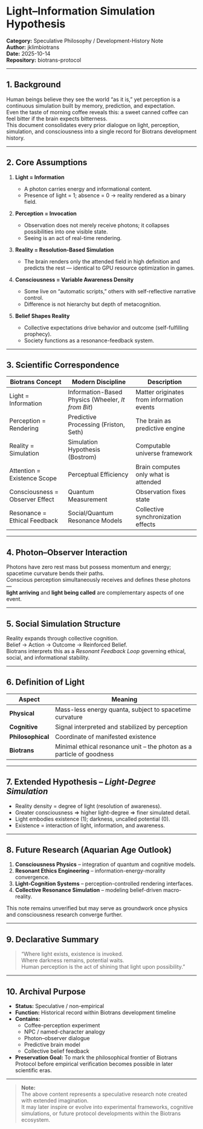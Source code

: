# Light–Information Simulation Hypothesis  
**Category:** Speculative Philosophy / Development-History Note  
**Author:** jklimbiotrans  
**Date:** 2025-10-14  
**Repository:** biotrans-protocol  

---

## 1. Background  

Human beings believe they see the world “as it is,” yet perception is a continuous simulation built by memory, prediction, and expectation.  
Even the taste of morning coffee reveals this: a sweet canned coffee can feel bitter if the brain expects bitterness.  
This document consolidates every prior dialogue on light, perception, simulation, and consciousness into a single record for Biotrans development history.

---

## 2. Core Assumptions  

1. **Light = Information**  
   - A photon carries energy and informational content.  
   - Presence of light = 1; absence = 0 → reality rendered as a binary field.  

2. **Perception = Invocation**  
   - Observation does not merely receive photons; it collapses possibilities into one visible state.  
   - Seeing is an act of real-time rendering.  

3. **Reality = Resolution-Based Simulation**  
   - The brain renders only the attended field in high definition and predicts the rest — identical to GPU resource optimization in games.  

4. **Consciousness = Variable Awareness Density**  
   - Some live on “automatic scripts,” others with self-reflective narrative control.  
   - Difference is not hierarchy but depth of metacognition.  

5. **Belief Shapes Reality**  
   - Collective expectations drive behavior and outcome (self-fulfilling prophecy).  
   - Society functions as a resonance-feedback system.

---

## 3. Scientific Correspondence  

| Biotrans Concept | Modern Discipline | Description |
|------------------|------------------|-------------|
| Light = Information | Information-Based Physics (Wheeler, *It from Bit*) | Matter originates from information events |
| Perception = Rendering | Predictive Processing (Friston, Seth) | The brain as predictive engine |
| Reality = Simulation | Simulation Hypothesis (Bostrom) | Computable universe framework |
| Attention = Existence Scope | Perceptual Efficiency | Brain computes only what is attended |
| Consciousness = Observer Effect | Quantum Measurement | Observation fixes state |
| Resonance = Ethical Feedback | Social/Quantum Resonance Models | Collective synchronization effects |

---

## 4. Photon–Observer Interaction  

Photons have zero rest mass but possess momentum and energy; spacetime curvature bends their paths.  
Conscious perception simultaneously receives and defines these photons —  
**light arriving** and **light being called** are complementary aspects of one event.

---

## 5. Social Simulation Structure  

Reality expands through collective cognition.  
Belief → Action → Outcome → Reinforced Belief.  
Biotrans interprets this as a *Resonant Feedback Loop* governing ethical, social, and informational stability.

---

## 6. Definition of Light  

| Aspect | Meaning |
|--------|----------|
| **Physical** | Mass-less energy quanta, subject to spacetime curvature |
| **Cognitive** | Signal interpreted and stabilized by perception |
| **Philosophical** | Coordinate of manifested existence |
| **Biotrans** | Minimal ethical resonance unit – the photon as a particle of goodness |

---

## 7. Extended Hypothesis – *Light-Degree Simulation*  

- Reality density = degree of light (resolution of awareness).  
- Greater consciousness ⇒ higher light-degree ⇒ finer simulated detail.  
- Light embodies existence (1); darkness, uncalled potential (0).  
- Existence = interaction of light, information, and awareness.

---

## 8. Future Research (Aquarian Age Outlook)  

1. **Consciousness Physics** – integration of quantum and cognitive models.  
2. **Resonant Ethics Engineering** – information-energy-morality convergence.  
3. **Light-Cognition Systems** – perception-controlled rendering interfaces.  
4. **Collective Resonance Simulation** – modeling belief-driven macro-reality.  

This note remains unverified but may serve as groundwork once physics and consciousness research converge further.

---

## 9. Declarative Summary  

> “Where light exists, existence is invoked.  
> Where darkness remains, potential waits.  
> Human perception is the act of shining that light upon possibility.”

---

## 10. Archival Purpose  

- **Status:** Speculative / non-empirical  
- **Function:** Historical record within Biotrans development timeline  
- **Contains:**  
  - Coffee-perception experiment  
  - NPC / named-character analogy  
  - Photon–observer dialogue  
  - Predictive brain model  
  - Collective belief feedback  
- **Preservation Goal:** To mark the philosophical frontier of Biotrans Protocol before empirical verification becomes possible in later scientific eras.

---
> **Note:**  
> The above content represents a speculative research note created with extended imagination.  
> It may later inspire or evolve into experimental frameworks, cognitive simulations, or future protocol developments within the Biotrans ecosystem.

